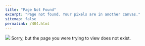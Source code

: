 ```yaml
---
title: "Page Not Found"
excerpt: "Page not found. Your pixels are in another canvas."
sitemap: false
permalink: /404.html
---
```


![](https://www.startpage.com/av/proxy-image?piurl=https%3A%2F%2Fwww.artzstudio.com%2Fcontent%2Fimages%2Fwordpress%2F2020%2F05%2F404-error-not-found-page-lost.png&sp=1715745524Tccecaf95b9625ec57bddd2f6fc9ce4956f91fe56ebee93204def943e8b900e4c)
Sorry, but the page you were trying to view does not exist.
